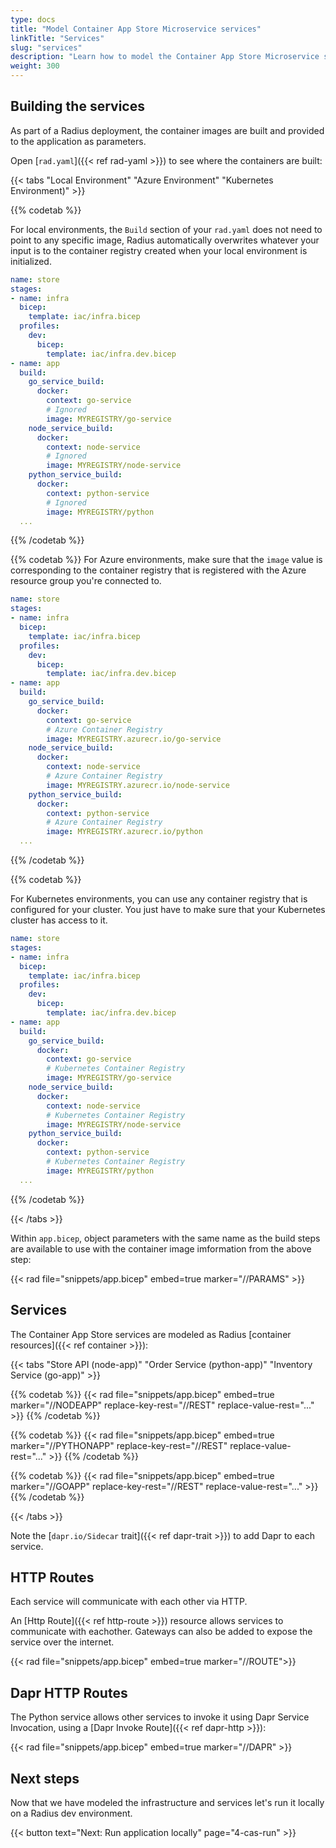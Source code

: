 ```yaml
---
type: docs
title: "Model Container App Store Microservice services"
linkTitle: "Services"
slug: "services"
description: "Learn how to model the Container App Store Microservice services"
weight: 300
---
```


## Building the services

As part of a Radius deployment, the container images are built and provided to the application as parameters.

Open [`rad.yaml`]({{< ref rad-yaml >}}) to see where the containers are built:

{{< tabs "Local Environment" "Azure Environment" "Kubernetes Environment)" >}}

{{% codetab %}}

For local environments, the `Build` section of your `rad.yaml` does not need to point to any specific image, Radius automatically overwrites whatever your input is to the container registry created when your local environment is initialized.

```yaml
name: store
stages:
- name: infra
  bicep:
    template: iac/infra.bicep
  profiles:
    dev:
      bicep:
        template: iac/infra.dev.bicep
- name: app
  build:
    go_service_build:
      docker:
        context: go-service
        # Ignored
        image: MYREGISTRY/go-service
    node_service_build:
      docker:
        context: node-service
        # Ignored
        image: MYREGISTRY/node-service
    python_service_build:
      docker:
        context: python-service
        # Ignored
        image: MYREGISTRY/python
  ...
```

{{% /codetab %}}

{{% codetab %}}
For Azure environments, make sure that the `image` value is corresponding to the container registry that is registered with the Azure resource group you're connected to.

```yaml
name: store
stages:
- name: infra
  bicep:
    template: iac/infra.bicep
  profiles:
    dev:
      bicep:
        template: iac/infra.dev.bicep
- name: app
  build:
    go_service_build:
      docker:
        context: go-service
        # Azure Container Registry
        image: MYREGISTRY.azurecr.io/go-service
    node_service_build:
      docker:
        context: node-service
        # Azure Container Registry
        image: MYREGISTRY.azurecr.io/node-service
    python_service_build:
      docker:
        context: python-service
        # Azure Container Registry
        image: MYREGISTRY.azurecr.io/python
  ...
```

{{% /codetab %}}

{{% codetab %}}

For Kubernetes environments, you can use any container registry that is configured for your cluster. You just have to make sure that your Kubernetes cluster has access to it.

```yaml
name: store
stages:
- name: infra
  bicep:
    template: iac/infra.bicep
  profiles:
    dev:
      bicep:
        template: iac/infra.dev.bicep
- name: app
  build:
    go_service_build:
      docker:
        context: go-service
        # Kubernetes Container Registry
        image: MYREGISTRY/go-service
    node_service_build:
      docker:
        context: node-service
        # Kubernetes Container Registry
        image: MYREGISTRY/node-service
    python_service_build:
      docker:
        context: python-service
        # Kubernetes Container Registry
        image: MYREGISTRY/python
  ...
```

{{% /codetab %}}

{{< /tabs >}}


Within `app.bicep`, object parameters with the same name as the build steps are available to use with the container image imformation from the above step:

{{< rad file="snippets/app.bicep" embed=true marker="//PARAMS" >}}

## Services

The Container App Store services are modeled as Radius [container resources]({{< ref container >}}):

{{< tabs "Store API (node-app)" "Order Service (python-app)" "Inventory Service (go-app)" >}}

{{% codetab %}}
{{< rad file="snippets/app.bicep" embed=true marker="//NODEAPP" replace-key-rest="//REST" replace-value-rest="..." >}}
{{% /codetab %}}

{{% codetab %}}
{{< rad file="snippets/app.bicep" embed=true marker="//PYTHONAPP" replace-key-rest="//REST" replace-value-rest="..." >}}
{{% /codetab %}}

{{% codetab %}}
{{< rad file="snippets/app.bicep" embed=true marker="//GOAPP" replace-key-rest="//REST" replace-value-rest="..." >}}
{{% /codetab %}}

{{< /tabs >}}

Note the [`dapr.io/Sidecar` trait]({{< ref dapr-trait >}}) to add Dapr to each service.

## HTTP Routes

Each service will communicate with each other via HTTP.

An [Http Route]({{< ref http-route >}}) resource allows services to communicate with eachother. Gateways can also be added to expose the service over the internet.

{{< rad file="snippets/app.bicep" embed=true marker="//ROUTE">}}

## Dapr HTTP Routes

The Python service allows other services to invoke it using Dapr Service Invocation, using a [Dapr Invoke Route]({{< ref dapr-http >}}):

{{< rad file="snippets/app.bicep" embed=true marker="//DAPR" >}}

## Next steps

Now that we have modeled the infrastructure and services let's run it locally on a Radius dev environment.

{{< button text="Next: Run application locally" page="4-cas-run" >}}
